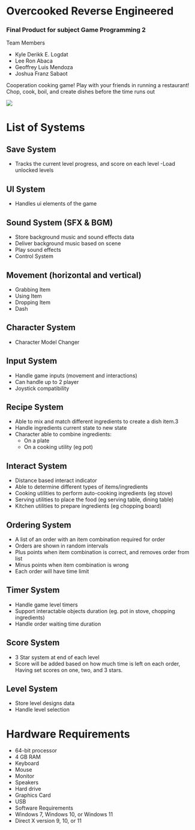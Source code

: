 # Overcooked Reverse Engineered

### Final Product for subject Game Programming 2

Team Members
- Kyle Derikk E. Logdat
- Lee Ron Abaca
- Geoffrey Luis Mendoza
- Joshua Franz Sabaot

Cooperation cooking game! Play with your friends in running a restaurant! Chop, cook, boil, and create dishes before the time runs out

![](https://github.com/geoffreymendoza/project-cook/demo.gif)

# List of Systems
## Save System
- Tracks the current level progress, and score on each level
-Load unlocked levels
## UI System
- Handles ui elements of the game
## Sound System (SFX & BGM)
- Store background music and sound effects data
- Deliver background music based on scene
- Play sound effects
- Control System
## Movement (horizontal and vertical)
- Grabbing Item
- Using Item
- Dropping Item
- Dash
## Character System
- Character Model Changer
## Input System
- Handle game inputs (movement and interactions)
- Can handle up to 2 player
- Joystick compatibility
## Recipe System
- Able to mix and match different ingredients to create a dish item.3
- Handle ingredients current state to new state
- Character able to combine ingredients:
   - On a plate
   - On a cooking utility (eg pot)
## Interact System
- Distance based interact indicator
- Able to determine different types of items/ingredients
- Cooking utilities to perform auto-cooking ingredients (eg stove)
- Serving utilities to place the food (eg serving table, dining table) 
- Kitchen utilities to prepare ingredients (eg chopping board)
## Ordering System
- A list of an order with an item combination required for order
- Orders are shown in random intervals
- Plus points when item combination is correct, and removes order from list
- Minus points when item combination is wrong
- Each order will have time limit
## Timer System
- Handle game level timers
- Support interactable objects duration (eg. pot in stove, chopping ingredients)
- Handle order waiting time duration
## Score System
- 3 Star system at end of each level
- Score will be added based on how much time is left on each order, Having set scores on one, two, and 3 stars.
## Level System
- Store level designs data
- Handle level selection

# Hardware Requirements
- 64-bit processor
- 4 GB RAM
- Keyboard
- Mouse
- Monitor
- Speakers
- Hard drive
- Graphics Card
- USB
- Software Requirements
- Windows 7, Windows 10, or Windows 11
- Direct X version 9, 10, or 11




